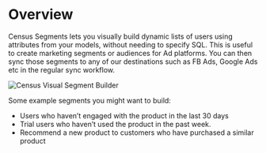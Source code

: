 # Overview

Census Segments lets you visually build dynamic lists of users using attributes from your models, without needing to specify SQL. This is useful to create marketing segments or audiences for Ad platforms. You can then sync those segments to any of our destinations such as FB Ads, Google Ads etc in the regular sync workflow.

![Census Visual Segment Builder](../.gitbook/assets/segments\_cropped.gif)

Some example segments you might want to build:&#x20;

* Users who haven’t engaged with the product in the last 30 days&#x20;
* Trial users who haven’t used the product in the past week.&#x20;
* Recommend a new product to customers who have purchased a similar product

